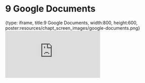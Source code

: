 # 9 Google Documents
 
{type: iframe, title:9 Google Documents, width:800, height:600, poster:resources/chapt_screen_images/google-documents.png}
![](https://datatrail-jhu.github.io/DataTrail_ReOrg/no_toc/google-documents.html)
 

 
